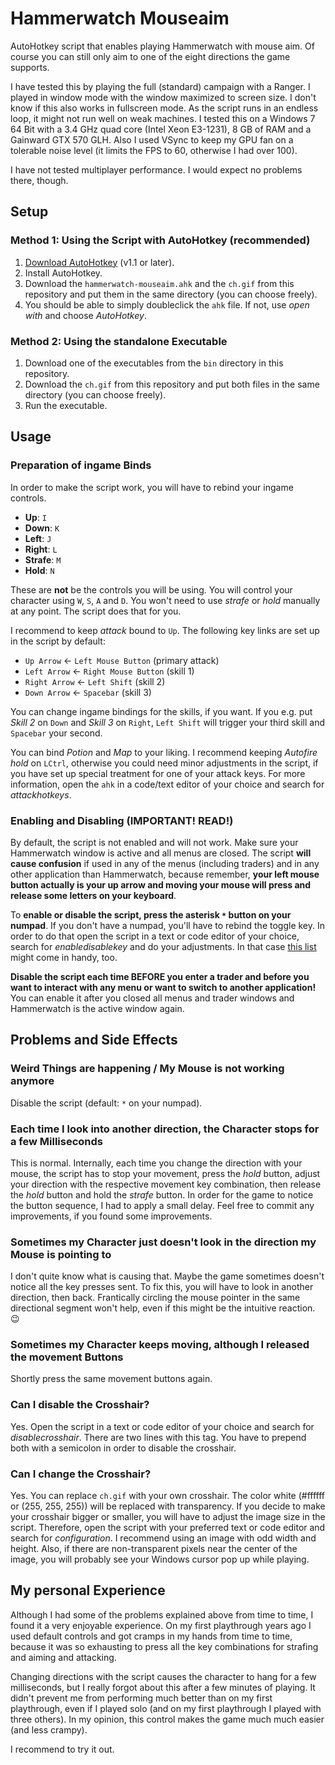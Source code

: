 # Hammerwatch Mouseaim
AutoHotkey script that enables playing Hammerwatch with mouse aim. Of course you can still only aim to one of the eight directions the game supports.

I have tested this by playing the full (standard) campaign with a Ranger. I played in window mode with the window maximized to screen size. I don't know if this also works in fullscreen mode. As the script runs in an endless loop, it might not run well on weak machines. I tested this on a Windows 7 64 Bit with a 3.4 GHz quad core (Intel Xeon E3-1231), 8 GB of RAM and a Gainward GTX 570 GLH. Also I used VSync to keep my GPU fan on a tolerable noise level (it limits the FPS to 60, otherwise I had over 100).

I have not tested multiplayer performance. I would expect no problems there, though.

## Setup

### Method 1: Using the Script with AutoHotkey (recommended)
1. [Download AutoHotkey](https://www.autohotkey.com/download/) (v1.1 or later).
2. Install AutoHotkey.
3. Download the `hammerwatch-mouseaim.ahk` and the `ch.gif` from this repository and put them in the same directory (you can choose freely).
4. You should be able to simply doubleclick the `ahk` file. If not, use *open with* and choose *AutoHotkey*.

### Method 2: Using the standalone Executable
1. Download one of the executables from the `bin` directory in this repository.
2. Download the `ch.gif` from this repository and put both files in the same directory (you can choose freely).
3. Run the executable.

## Usage

### Preparation of ingame Binds
In order to make the script work, you will have to rebind your ingame controls.

- **Up**: `I`
- **Down**: `K`
- **Left**: `J`
- **Right**: `L`
- **Strafe**: `M`
- **Hold**: `N`

These are **not** be the controls you will be using. You will control your character using `W`, `S`, `A` and `D`. You won't need to use *strafe* or *hold* manually at any point. The script does that for you.

I recommend to keep *attack* bound to `Up`. The following key links are set up in the script by default:

- `Up Arrow` <- `Left Mouse Button` (primary attack)
- `Left Arrow` <- `Right Mouse Button` (skill 1)
- `Right Arrow` <- `Left Shift` (skill 2)
- `Down Arrow` <- `Spacebar` (skill 3)

You can change ingame bindings for the skills, if you want. If you e.g. put *Skill 2* on `Down` and *Skill 3* on `Right`, `Left Shift` will trigger your third skill and `Spacebar` your second.

You can bind *Potion* and *Map* to your liking. I recommend keeping *Autofire hold* on `LCtrl`, otherwise you could need minor adjustments in the script, if you have set up special treatment for one of your attack keys. For more information, open the `ahk` in a code/text editor of your choice and search for *attackhotkeys*.

### Enabling and Disabling (IMPORTANT! READ!)
By default, the script is not enabled and will not work. Make sure your Hammerwatch window is active and all menus are closed. The script **will cause confusion** if used in any of the menus (including traders) and in any other application than Hammerwatch, because remember, **your left mouse button actually is your up arrow and moving your mouse will press and release some letters on your keyboard**.

To **enable or disable the script, press the asterisk `*` button on your numpad**. If you don't have a numpad, you'll have to rebind the toggle key. In order to do that open the script in a text or code editor of your choice, search for *enabledisablekey* and do your adjustments. In that case [this list](https://autohotkey.com/docs/KeyList.htm) might come in handy, too.

**Disable the script each time BEFORE you enter a trader and before you want to interact with any menu or want to switch to another application!** You can enable it after you closed all menus and trader windows and Hammerwatch is the active window again.

## Problems and Side Effects

### Weird Things are happening / My Mouse is not working anymore
Disable the script (default: `*` on your numpad).

### Each time I look into another direction, the Character stops for a few Milliseconds
This is normal. Internally, each time you change the direction with your mouse, the script has to stop your movement, press the *hold* button, adjust your direction with the respective movement key combination, then release the *hold* button and hold the *strafe* button. In order for the game to notice the button sequence, I had to apply a small delay. Feel free to commit any improvements, if you found some improvements.

### Sometimes my Character just doesn't look in the direction my Mouse is pointing to
I don't quite know what is causing that. Maybe the game sometimes doesn't notice all the key presses sent. To fix this, you will have to look in another direction, then back. Frantically circling the mouse pointer in the same directional segment won't help, even if this might be the intuitive reaction. 😉

### Sometimes my Character keeps moving, although I released the movement Buttons
Shortly press the same movement buttons again.

### Can I disable the Crosshair?
Yes. Open the script in a text or code editor of your choice and search for *disablecrosshair*. There are two lines with this tag. You have to prepend both with a semicolon in order to disable the crosshair.

### Can I change the Crosshair?
Yes. You can replace `ch.gif` with your own crosshair. The color white (#ffffff or (255, 255, 255)) will be replaced with transparency. If you decide to make your crosshair bigger or smaller, you will have to adjust the image size in the script. Therefore, open the script with your preferred text or code editor and search for *configuration*. I recommend using an image with odd width and height. Also, if there are non-transparent pixels near the center of the image, you will probably see your Windows cursor pop up while playing.

## My personal Experience
Although I had some of the problems explained above from time to time, I found it a very enjoyable experience. On my first playthrough years ago I used default controls and got cramps in my hands from time to time, because it was so exhausting to press all the key combinations for strafing and aiming and attacking.

Changing directions with the script causes the character to hang for a few milliseconds, but I really forgot about this after a few minutes of playing. It didn't prevent me from performing much better than on my first playthrough, even if I played solo (and on my first playthrough I played with three others). In my opinion, this control makes the game much much easier (and less crampy).

I recommend to try it out.
